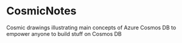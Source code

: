 # CosmicNotes
Cosmic drawings illustrating main concepts of Azure Cosmos DB to empower anyone to build stuff on Cosmos DB
